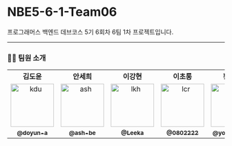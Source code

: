 
# NBE5-6-1-Team06
프로그래머스 백엔드 데브코스 5기 6회차 6팀 1차 프로젝트입니다.
<hr>

<h3>🧑‍💻 팀원 소개</h3>

<table>
  <tbody>
    <tr>
      <td align="center"><b>김도윤 </b></td>
      <td align="center"><b>안세희</b></td>
      <td align="center"><b>이강현</b></td>
      <td align="center"><b>이초롱</b></td>
      <td align="center"><b>황영준</b></td>
     <tr/>

<tr>
      <td align="center"><a href="https://github.com/doyun-a"><img src="https://github.com/doyun-a.png" width="100px;" alt="kdu"/></a></td>
      <td align="center"><a href="https://github.com/ash-be"><img src="https://github.com/ash-be.png" width="100px;" alt="ash"/></a></td>
      <td align="center"><a href="https://github.com/Leeka99"><img src="https://github.com/Leeka99.png" width="100px;" alt="lkh"/></a></td>
      <td align="center"><a href="https://github.com/0802222"><img src="https://github.com/0802222.png" width="100px;" alt="lcr"/></a></td>
      <td align="center"><a href="https://github.com/youngjun222"><img src="https://github.com/youngjun222.png" width="100px;" alt="hyj"/></a></td>
     <tr/>

<tr>
      <td align="center"><a href="https://github.com/doyun-a"><sub><b>@doyun-a</b></sub></a><br /></td>
      <td align="center"><a href="https://github.com/ash-be"><sub><b>@ash-be</b></sub></a><br /></td>
      <td align="center"><a href="https://github.com/Leeka99"><sub><b>@Leeka</b></sub></a><br /></td>
      <td align="center"><a href="https://github.com/0802222"><sub><b>@0802222</b></sub></a><br /></td>
      <td align="center"><a href="https://github.com/youngjun222"><sub><b>@yongjun222</b></sub></a><br /></td>
     <tr/>

  </tbody>
</table>